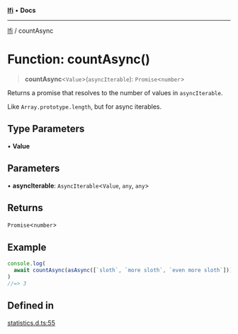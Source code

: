 [**lfi**](../readme.md) • **Docs**

***

[lfi](../globals.md) / countAsync

# Function: countAsync()

> **countAsync**\<`Value`\>(`asyncIterable`): `Promise`\<`number`\>

Returns a promise that resolves to the number of values in `asyncIterable`.

Like `Array.prototype.length`, but for async iterables.

## Type Parameters

• **Value**

## Parameters

• **asyncIterable**: `AsyncIterable`\<`Value`, `any`, `any`\>

## Returns

`Promise`\<`number`\>

## Example

```js
console.log(
  await countAsync(asAsync([`sloth`, `more sloth`, `even more sloth`])),
)
//=> 3
```

## Defined in

[statistics.d.ts:55](https://github.com/TomerAberbach/lfi/blob/e98b31ea37c84de0758cf58c8fcf28193f36b533/src/operations/statistics.d.ts#L55)
